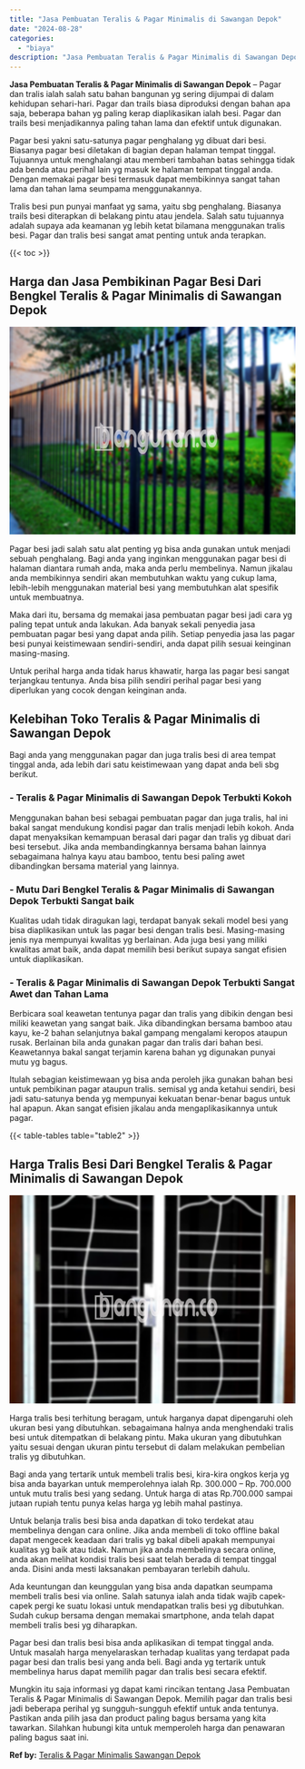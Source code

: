 ```yaml
---
title: "Jasa Pembuatan Teralis & Pagar Minimalis di Sawangan Depok"
date: "2024-08-28"
categories: 
  - "biaya"
description: "Jasa Pembuatan Teralis & Pagar Minimalis di Sawangan Depok. Mungkin itu saja informasi yg dapat kami rincikan tentang Jasa Pembuatan Teralis & Pagar Minimali..."
---
```


**Jasa Pembuatan Teralis & Pagar Minimalis di Sawangan Depok** – Pagar dan tralis ialah salah satu bahan bangunan yg sering dijumpai di dalam kehidupan sehari-hari. Pagar dan trails biasa diproduksi dengan bahan apa saja, beberapa bahan yg paling kerap diaplikasikan ialah besi. Pagar dan trails besi menjadikannya paling tahan lama dan efektif untuk digunakan.

Pagar besi yakni satu-satunya pagar penghalang yg dibuat dari besi. Biasanya pagar besi diletakan di bagian depan halaman tempat tinggal. Tujuannya untuk menghalangi atau memberi tambahan batas sehingga tidak ada benda atau perihal lain yg masuk ke halaman tempat tinggal anda. Dengan memakai pagar besi termasuk dapat membikinnya sangat tahan lama dan tahan lama seumpama menggunakannya.

Tralis besi pun punyai manfaat yg sama, yaitu sbg penghalang. Biasanya trails besi diterapkan di belakang pintu atau jendela. Salah satu tujuannya adalah supaya ada keamanan yg lebih ketat bilamana menggunakan tralis besi. Pagar dan tralis besi sangat amat penting untuk anda terapkan.

{{< toc >}}

## Harga dan Jasa Pembikinan Pagar Besi Dari Bengkel Teralis & Pagar Minimalis di Sawangan Depok

![Jasa Pembuatan Teralis & Pagar Minimalis di Sawangan Depok](/images/pagar-minimalis-murah-48.png)

Pagar besi jadi salah satu alat penting yg bisa anda gunakan untuk menjadi sebuah penghalang. Bagi anda yang inginkan menggunakan pagar besi di halaman diantara rumah anda, maka anda perlu membelinya. Namun jikalau anda membikinnya sendiri akan membutuhkan waktu yang cukup lama, lebih-lebih menggunakan material besi yang membutuhkan alat spesifik untuk membuatnya.

Maka dari itu, bersama dg memakai jasa pembuatan pagar besi jadi cara yg paling tepat untuk anda lakukan. Ada banyak sekali penyedia jasa pembuatan pagar besi yang dapat anda pilih. Setiap penyedia jasa las pagar besi punyai keistimewaan sendiri-sendiri, anda dapat pilih sesuai keinginan masing-masing.

Untuk perihal harga anda tidak harus khawatir, harga las pagar besi sangat terjangkau tentunya. Anda bisa pilih sendiri perihal pagar besi yang diperlukan yang cocok dengan keinginan anda.

## Kelebihan Toko Teralis & Pagar Minimalis di Sawangan Depok

Bagi anda yang menggunakan pagar dan juga tralis besi di area tempat tinggal anda, ada lebih dari satu keistimewaan yang dapat anda beli sbg berikut.

### \- Teralis & Pagar Minimalis di Sawangan Depok Terbukti Kokoh

Menggunakan bahan besi sebagai pembuatan pagar dan juga tralis, hal ini bakal sangat mendukung kondisi pagar dan tralis menjadi lebih kokoh. Anda dapat menyaksikan kemampuan berasal dari pagar dan tralis yg dibuat dari besi tersebut. Jika anda membandingkannya bersama bahan lainnya sebagaimana halnya kayu atau bamboo, tentu besi paling awet dibandingkan bersama material yang lainnya.

### \- Mutu Dari Bengkel Teralis & Pagar Minimalis di Sawangan Depok Terbukti Sangat baik

Kualitas udah tidak diragukan lagi, terdapat banyak sekali model besi yang bisa diaplikasikan untuk las pagar besi dengan tralis besi. Masing-masing jenis nya mempunyai kwalitas yg berlainan. Ada juga besi yang miliki kwalitas amat baik, anda dapat memilih besi berikut supaya sangat efisien untuk diaplikasikan.

### \- Teralis & Pagar Minimalis di Sawangan Depok Terbukti Sangat Awet dan Tahan Lama

Berbicara soal keawetan tentunya pagar dan tralis yang dibikin dengan besi miliki keawetan yang sangat baik. Jika dibandingkan bersama bamboo atau kayu, ke-2 bahan selanjutnya bakal gampang mengalami keropos ataupun rusak. Berlainan bila anda gunakan pagar dan tralis dari bahan besi. Keawetannya bakal sangat terjamin karena bahan yg digunakan punyai mutu yg bagus.

Itulah sebagian keistimewaan yg bisa anda peroleh jika gunakan bahan besi untuk pembikinan pagar ataupun tralis. semisal yg anda ketahui sendiri, besi jadi satu-satunya benda yg mempunyai kekuatan benar-benar bagus untuk hal apapun. Akan sangat efisien jikalau anda mengaplikasikannya untuk pagar.

{{< table-tables table="table2" >}}

## Harga Tralis Besi Dari Bengkel Teralis & Pagar Minimalis di Sawangan Depok

![Jasa Pembuatan Teralis & Pagar Minimalis di Sawangan Depok](/images/teralis-minimalis-murah-38.png)

Harga tralis besi terhitung beragam, untuk harganya dapat dipengaruhi oleh ukuran besi yang dibutuhkan. sebagaimana halnya anda menghendaki tralis besi untuk ditempatkan di belakang pintu. Maka ukuran yang dibutuhkan yaitu sesuai dengan ukuran pintu tersebut di dalam melakukan pembelian tralis yg dibutuhkan.

Bagi anda yang tertarik untuk membeli tralis besi, kira-kira ongkos kerja yg bisa anda bayarkan untuk memperolehnya ialah Rp. 300.000 – Rp. 700.000 untuk mutu tralis besi yang sedang. Untuk harga di atas Rp.700.000 sampai jutaan rupiah tentu punya kelas harga yg lebih mahal pastinya.

Untuk belanja tralis besi bisa anda dapatkan di toko terdekat atau membelinya dengan cara online. Jika anda membeli di toko offline bakal dapat mengecek keadaan dari tralis yg bakal dibeli apakah mempunyai kualitas yg baik atau tidak. Namun jika anda membelinya secara online, anda akan melihat kondisi tralis besi saat telah berada di tempat tinggal anda. Disini anda mesti laksanakan pembayaran terlebih dahulu.

Ada keuntungan dan keunggulan yang bisa anda dapatkan seumpama membeli tralis besi via online. Salah satunya ialah anda tidak wajib capek-capek pergi ke suatu lokasi untuk mendapatkan tralis besi yg dibutuhkan. Sudah cukup bersama dengan memakai smartphone, anda telah dapat membeli tralis besi yg diharapkan.

Pagar besi dan tralis besi bisa anda aplikasikan di tempat tinggal anda. Untuk masalah harga menyelaraskan terhadap kualitas yang terdapat pada pagar besi dan tralis besi yang anda beli. Bagi anda yg tertarik untuk membelinya harus dapat memilih pagar dan tralis besi secara efektif.

Mungkin itu saja informasi yg dapat kami rincikan tentang Jasa Pembuatan Teralis & Pagar Minimalis di Sawangan Depok. Memilih pagar dan tralis besi jadi beberapa perihal yg sungguh-sungguh efektif untuk anda tentunya. Pastikan anda pilih jasa dan product paling bagus bersama yang kita tawarkan. Silahkan hubungi kita untuk memperoleh harga dan penawaran paling bagus saat ini.

**Ref by:** [Teralis & Pagar Minimalis Sawangan Depok](https://id.wikipedia.org/wiki/Teralis)
